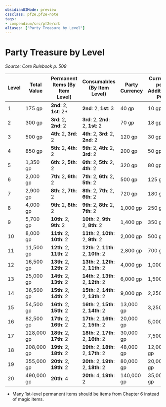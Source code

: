 ```yaml
---
obsidianUIMode: preview
cssclass: pf2e,pf2e-note
tags:
- compendium/src/pf2e/crb
aliases: ["Party Treasure by Level"]
---
```

# Party Treasure by Level  
*Source: Core Rulebook p. 509*  

| Level | Total Value | Permanent Items (By Item Level) | Consumables (By Item Level) | Party Currency | Currency per Additional PC |
|-------|-------------|---------------------------------|-----------------------------|----------------|----------------------------|
| 1 | 175 gp | **2nd**: 2, **1st**: 2* | **2nd**: 2, **1st**: 3 | 40 gp | 10 gp |
| 2 | 300 gp | **3rd**: 2, **2nd**: 2 | **3rd**: 2, **2nd**: 2, **1st**: 2 | 70 gp | 18 gp |
| 3 | 500 gp | **4th**: 2, **3rd**: 2 | **4th**: 2, **3rd**: 2, **2nd**: 2 | 120 gp | 30 gp |
| 4 | 850 gp | **5th**: 2, **4th**: 2 | **5th**: 2, **4th**: 2, **3rd**: 2 | 200 gp | 50 gp |
| 5 | 1,350 gp | **6th**: 2, **5th**: 2 | **6th**: 2, **5th**: 2, **4th**: 2 | 320 gp | 80 gp |
| 6 | 2,000 gp | **7th**: 2, **6th**: 2 | **7th**: 2, **6th**: 2, **5th**: 2 | 500 gp | 125 gp |
| 7 | 2,900 gp | **8th**: 2, **7th**: 2 | **8th**: 2, **7th**: 2, **6th**: 2 | 720 gp | 180 gp |
| 8 | 4,000 gp | **9th**: 2, **8th**: 2 | **9th**: 2, **8th**: 2, **7th**: 2 | 1,000 gp | 250 gp |
| 9 | 5,700 gp | **10th**: 2, **9th**: 2 | **10th**: 2, **9th**: 2, **8th**: 2 | 1,400 gp | 350 gp |
| 10 | 8,000 gp | **11th**: 2, **10th**: 2 | **11th**: 2, **10th**: 2, **9th**: 2 | 2,000 gp | 500 gp |
| 11 | 11,500 gp | **12th**: 2, **11th**: 2 | **12th**: 2, **11th**: 2, **10th**: 2 | 2,800 gp | 700 gp |
| 12 | 16,500 gp | **13th**: 2, **12th**: 2 | **13th**: 2, **12th**: 2, **11th**: 2 | 4,000 gp | 1,000 gp |
| 13 | 25,000 gp | **14th**: 2, **13th**: 2 | **14th**: 2, **13th**: 2, **12th**: 2 | 6,000 gp | 1,500 gp |
| 14 | 36,500 gp | **15th**: 2, **14th**: 2 | **15th**: 2, **14th**: 2, **13th**: 2 | 9,000 gp | 2,250 gp |
| 15 | 54,500 gp | **16th**: 2, **15th**: 2 | **16th**: 2, **15th**: 2, **14th**: 2 | 13,000 gp | 3,250 gp |
| 16 | 82,500 gp | **17th**: 2, **16th**: 2 | **17th**: 2, **16th**: 2, **15th**: 2 | 20,000 gp | 5,000 gp |
| 17 | 128,000 gp | **18th**: 2, **17th**: 2 | **18th**: 2, **17th**: 2, **16th**: 2 | 30,000 gp | 7,500 gp |
| 18 | 208,000 gp | **19th**: 2, **18th**: 2 | **19th**: 2, **18th**: 2, **17th**: 2 | 48,000 gp | 12,000 gp |
| 19 | 355,000 gp | **20th**: 2, **19th**: 2 | **20th**: 2, **19th**: 2, **18th**: 2 | 80,000 gp | 20,000 gp |
| 20 | 490,000 gp | **20th**: 4 | **20th**: 4, **19th**: 2 | 140,000 gp | 35,000 gp |

* Many 1st-level permanent items should be items from Chapter 6 instead of magic items.
